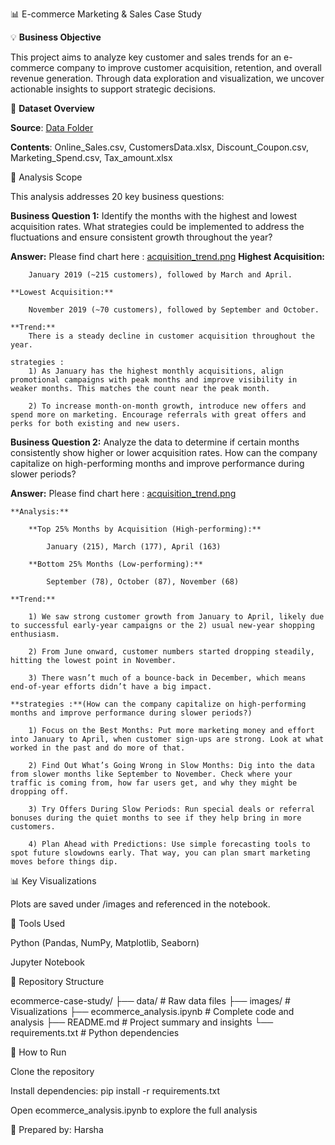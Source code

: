 📊 E-commerce Marketing & Sales Case Study

💡 **Business Objective**

This project aims to analyze key customer and sales trends for an e-commerce company to improve customer acquisition, retention, and overall revenue generation. Through data exploration and visualization, we uncover actionable insights to support strategic decisions.

📂 **Dataset Overview**

**Source**: [Data Folder](./data/)

**Contents**: Online_Sales.csv, CustomersData.xlsx, Discount_Coupon.csv, Marketing_Spend.csv, Tax_amount.xlsx

📅 Analysis Scope

This analysis addresses 20 key business questions:

**Business Question 1:** Identify the months with the highest and lowest acquisition rates. What strategies could be implemented to address the fluctuations and ensure consistent growth throughout the year?

**Answer:** 
    Please find chart here : [acquisition_trend.png](./images/acquisition_trend.png)
    **Highest Acquisition:**

        January 2019 (~215 customers), followed by March and April.

    **Lowest Acquisition:**

        November 2019 (~70 customers), followed by September and October.

    **Trend:**
        There is a steady decline in customer acquisition throughout the year.
    
    strategies : 
        1) As January has the highest monthly acquisitions, align promotional campaigns with peak months and improve visibility in weaker months. This matches the count near the peak month. 

        2) To increase month-on-month growth, introduce new offers and spend more on marketing. Encourage referrals with great offers and perks for both existing and new users. 


**Business Question 2:** Analyze the data to determine if certain months consistently show higher or lower acquisition rates. How can the company capitalize on high-performing months and improve performance during slower periods?

**Answer:** 
    Please find chart here : [acquisition_trend.png](./images/acquisition_trend.png)

    **Analysis:**

        **Top 25% Months by Acquisition (High-performing):**

            January (215), March (177), April (163)

        **Bottom 25% Months (Low-performing):**

            September (78), October (87), November (68)

    **Trend:**

        1) We saw strong customer growth from January to April, likely due to successful early-year campaigns or the 2) usual new-year shopping enthusiasm.

        2) From June onward, customer numbers started dropping steadily, hitting the lowest point in November.

        3) There wasn’t much of a bounce-back in December, which means end-of-year efforts didn’t have a big impact.
    
    **strategies :**(How can the company capitalize on high-performing months and improve performance during slower periods?)

        1) Focus on the Best Months: Put more marketing money and effort into January to April, when customer sign-ups are strong. Look at what worked in the past and do more of that.

        2) Find Out What’s Going Wrong in Slow Months: Dig into the data from slower months like September to November. Check where your traffic is coming from, how far users get, and why they might be dropping off.

        3) Try Offers During Slow Periods: Run special deals or referral bonuses during the quiet months to see if they help bring in more customers.

        4) Plan Ahead with Predictions: Use simple forecasting tools to spot future slowdowns early. That way, you can plan smart marketing moves before things dip.



📊 Key Visualizations

Plots are saved under /images and referenced in the notebook.


🔧 Tools Used

Python (Pandas, NumPy, Matplotlib, Seaborn)

Jupyter Notebook

📁 Repository Structure

ecommerce-case-study/
├── data/                      # Raw data files
├── images/                    # Visualizations
├── ecommerce_analysis.ipynb   # Complete code and analysis
├── README.md                  # Project summary and insights
└── requirements.txt           # Python dependencies

🚀 How to Run

Clone the repository

Install dependencies: pip install -r requirements.txt

Open ecommerce_analysis.ipynb to explore the full analysis

📅 Prepared by: Harsha



